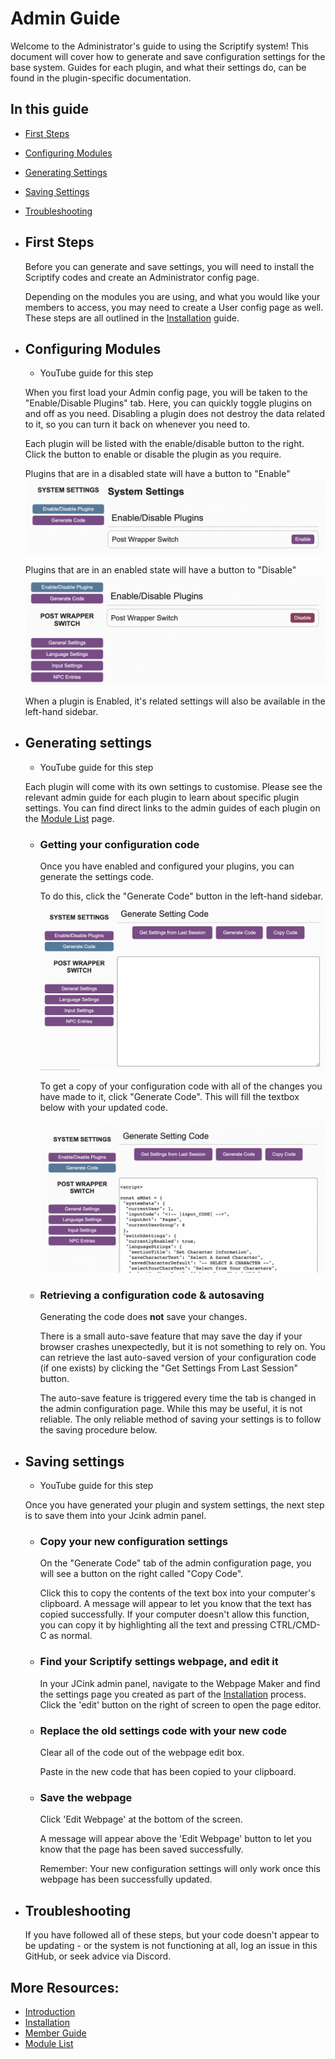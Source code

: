 # Admin Guide

Welcome to the Administrator's guide to using the Scriptify system! This document will cover how to generate and save configuration settings for the base system. Guides for each plugin, and what their settings do, can be found in the plugin-specific documentation.

## In this guide

- [First Steps](#first-steps)
- [Configuring Modules](#configuring-modules)
- [Generating Settings](#generating-settings)
- [Saving Settings](#saving-settings)
- [Troubleshooting](#troubleshooting)

- ## First Steps

  Before you can generate and save settings, you will need to install the Scriptify codes and create an Administrator config page.

  Depending on the modules you are using, and what you would like your members to access, you may need to create a User config page as well. These steps are all outlined in the [Installation](./installing.md) guide.

- ## Configuring Modules

  - YouTube guide for this step

  When you first load your Admin config page, you will be taken to the "Enable/Disable Plugins" tab. Here, you can quickly toggle plugins on and off as you need. Disabling a plugin does not destroy the data related to it, so you can turn it back on whenever you need to.

  Each plugin will be listed with the enable/disable button to the right. Click the button to enable or disable the plugin as you require.

  Plugins that are in a disabled state will have a button to "Enable"
  ![The plugin list with Wrapper Switch disabled](./doc_images/pluginDisabled.png)

  Plugins that are in an enabled state will have a button to "Disable"
  ![The plugin list with Wrapper Switch enabled](./doc_images/pluginDisable.png)

  When a plugin is Enabled, it's related settings will also be available in the left-hand sidebar.

- ## Generating settings

  - YouTube guide for this step

  Each plugin will come with its own settings to customise. Please see the relevant admin guide for each plugin to learn about specific plugin settings. You can find direct links to the admin guides of each plugin on the [Module List](./moduleList.md) page.

  - ### Getting your configuration code

    Once you have enabled and configured your plugins, you can generate the settings code.

    To do this, click the "Generate Code" button in the left-hand sidebar.
    ![The Generate Code tab](./doc_images/generateCode.png)

    To get a copy of your configuration code with all of the changes you have made to it, click "Generate Code". This will fill the textbox below with your updated code.

    ![Generate code tab with generated code](./doc_images/generatedCode.png)

  - ### Retrieving a configuration code & autosaving

    Generating the code does **not** save your changes.

    There is a small auto-save feature that may save the day if your browser crashes unexpectedly, but it is not something to rely on. You can retrieve the last auto-saved version of your configuration code (if one exists) by clicking the "Get Settings From Last Session" button.

    The auto-save feature is triggered every time the tab is changed in the admin configuration page. While this may be useful, it is not reliable. The only reliable method of saving your settings is to follow the saving procedure below.

- ## Saving settings

  - YouTube guide for this step

  Once you have generated your plugin and system settings, the next step is to save them into your Jcink admin panel.

  - ### Copy your new configuration settings

    On the "Generate Code" tab of the admin configuration page, you will see a button on the right called "Copy Code".

    Click this to copy the contents of the text box into your computer's clipboard. A message will appear to let you know that the text has copied successfully. If your computer doesn't allow this function, you can copy it by highlighting all the text and pressing CTRL/CMD-C as normal.

  - ### Find your Scriptify settings webpage, and edit it

    In your JCink admin panel, navigate to the Webpage Maker and find the settings page you created as part of the [Installation](./installing.md) process. Click the 'edit' button on the right of screen to open the page editor.

  - ### Replace the old settings code with your new code

    Clear all of the code out of the webpage edit box.

    Paste in the new code that has been copied to your clipboard.

  - ### Save the webpage

    Click 'Edit Webpage' at the bottom of the screen.

    A message will appear above the 'Edit Webpage' button to let you know that the page has been saved successfully.

    Remember: Your new configuration settings will only work once this webpage has been successfully updated.

- ## Troubleshooting
  If you have followed all of these steps, but your code doesn't appear to be updating - or the system is not functioning at all, log an issue in this GitHub, or seek advice via Discord.

## More Resources:

- [Introduction](../README.md)
- [Installation](./installing.md)
- [Member Guide](./memberguide.md)
- [Module List](./moduleList.md)
